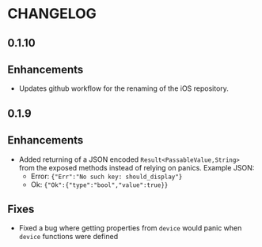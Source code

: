# CHANGELOG

## 0.1.10

## Enhancements

- Updates github workflow for the renaming of the iOS repository.

## 0.1.9

## Enhancements

- Added returning of a JSON encoded `Result<PassableValue,String>` from the exposed methods instead of relying on panics.
  Example JSON:
  - Error: `{"Err":"No such key: should_display"}`
  - Ok: `{"Ok":{"type":"bool","value":true}}`

## Fixes

- Fixed a bug where getting properties from `device` would panic when `device` functions were defined

